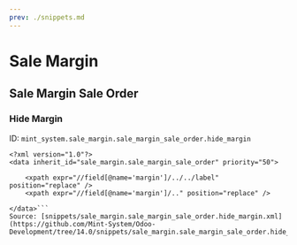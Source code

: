 ```yaml
---
prev: ./snippets.md
---
```

# Sale Margin
## Sale Margin Sale Order  
### Hide Margin  
ID: `mint_system.sale_margin.sale_margin_sale_order.hide_margin`  
```console
<?xml version="1.0"?>
<data inherit_id="sale_margin.sale_margin_sale_order" priority="50">

    <xpath expr="//field[@name='margin']/../../label" position="replace" /> 
    <xpath expr="//field[@name='margin']/.." position="replace" />

</data>```
Source: [snippets/sale_margin.sale_margin_sale_order.hide_margin.xml](https://github.com/Mint-System/Odoo-Development/tree/14.0/snippets/sale_margin.sale_margin_sale_order.hide_margin.xml)

